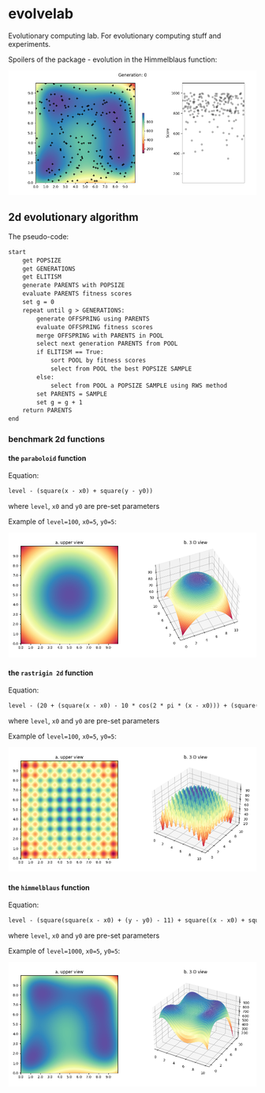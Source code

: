 # evolvelab
Evolutionary computing lab. For evolutionary computing stuff and experiments.

Spoilers of the package - evolution in the Himmelblaus function: 

![anim](https://github.com/ipo-exe/evolvelab/blob/main/docs/spoiler.gif "spoiler")


## 2d evolutionary algorithm

The pseudo-code:
```markdown
start
    get POPSIZE
    get GENERATIONS
    get ELITISM
    generate PARENTS with POPSIZE
    evaluate PARENTS fitness scores
    set g = 0
    repeat until g > GENERATIONS:
        generate OFFSPRING using PARENTS
        evaluate OFFSPRING fitness scores
        merge OFFSPRING with PARENTS in POOL
        select next generation PARENTS from POOL
        if ELITISM == True:
            sort POOL by fitness scores
            select from POOL the best POPSIZE SAMPLE
        else:
            select from POOL a POPSIZE SAMPLE using RWS method
        set PARENTS = SAMPLE
        set g = g + 1
    return PARENTS
end
```

### benchmark 2d functions

#### the `paraboloid` function

Equation:

```markdown
level - (square(x - x0) + square(y - y0))
```
where `level`, `x0` and `y0` are pre-set parameters

Example of `level=100`, `x0=5`, `y0=5`:

![parab](https://github.com/ipo-exe/evolvelab/blob/main/docs/parab.png "parab")

#### the `rastrigin 2d` function

Equation:

```markdown
level - (20 + (square(x - x0) - 10 * cos(2 * pi * (x - x0))) + (square(y - y0) - 10 * cos(2 * pi * (y - y0))))
```
where `level`, `x0` and `y0` are pre-set parameters

Example of `level=100`, `x0=5`, `y0=5`:

![rastr](https://github.com/ipo-exe/evolvelab/blob/main/docs/rastr_2d.png "rastr_2d")

#### the `himmelblaus` function

Equation:

```markdown
level - (square(square(x - x0) + (y - y0) - 11) + square((x - x0) + square(y - y0) - 7))
```
where `level`, `x0` and `y0` are pre-set parameters

Example of `level=1000`, `x0=5`, `y0=5`:

![himm](https://github.com/ipo-exe/evolvelab/blob/main/docs/himm.png "himm")
